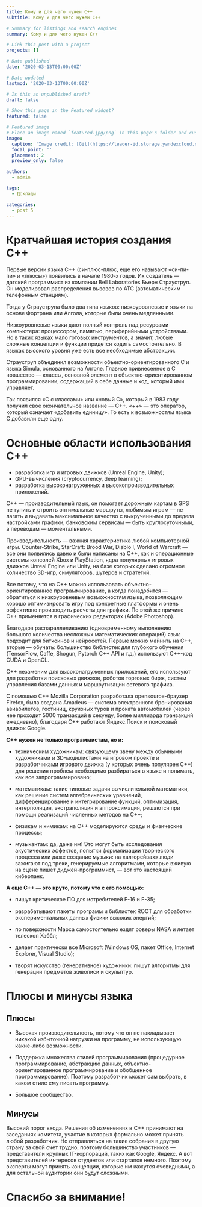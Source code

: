 ```yaml
---
title: Кому и для чего нужен C++
subtitle: Кому и для чего нужен C++

# Summary for listings and search engines
summary: Кому и для чего нужен C++

# Link this post with a project
projects: []

# Date published
date: '2020-03-13T00:00:00Z'

# Date updated
lastmod: '2020-03-13T00:00:00Z'

# Is this an unpublished draft?
draft: false

# Show this page in the Featured widget?
featured: false

# Featured image
# Place an image named `featured.jpg/png` in this page's folder and customize its options here.
image:
  caption: 'Image credit: [Git](https://leader-id.storage.yandexcloud.net/upload/3077661/cb3860f7-05a7-4012-9020-574087a10e3f.jpg)'
  focal_point: ''
  placement: 2
  preview_only: false

authors:
  - admin

tags:
  - Доклады

categories:
  - post 5
---
```


# Кратчайшая история создания C++

Первые версии языка C++ (си-плюс-плюс, еще его называют «си-пи-пи» и «плюсы») появились в начале 1980-х годов. Их создатель — датский программист из компании Bell Laboratories Бьерн Страуструп. Он моделировал распределения вызовов по АТС (автоматическим телефонным станциям).

Тогда у Страуструпа было два типа языков: низкоуровневые и языки на основе Фортрана или Алгола, которые были очень медленными.

Низкоуровневые языки дают полный контроль над ресурсами компьютера: процессором, памятью, периферийными устройствами. Но в таких языках мало готовых инструментов, а значит, любые сложные концепции и функции придется кодить самостоятельно. В языках высокого уровня уже есть все необходимые абстракции.

Страуструп объединил возможности объектно-ориентированного С и языка Simula, основанного на Алголе. Главное привнесенное в C новшество — классы, основной элемент в объектно-ориентированном программировании, содержащий в себе данные и код, который ими управляет.

Так появился «‎C с классами»‎ или «‎новый C»‎, который в 1983 году получил свое окончательное название — C++. «++» — это оператор, который означает «добавить единицу». То есть к возможностям языка C добавили еще одну.

# Основные области использования C++

* разработка игр и игровых движков (Unreal Engine, Unity);
* GPU-вычисления (cryptocurrency, deep learning);
* разработка высоконагруженных и высокопроизводительных приложений.

C++ — производительный язык, он помогает дорожным картам в GPS не тупить и строить оптимальные маршруты, любимым играм — не лагать и выдавать максимальное качество с выкрученными до предела настройками графики, банковским сервисам — быть круглосуточными, а переводам — моментальными.

Производительность — важная характеристика любой компьютерной игры. Counter-Strike, StarCraft: Brood War, Diablo I, World of Warcraft — все они появились давно и были написаны на C++, как и операционные системы консолей Xbox и PlayStation, ядра популярных игровых движков Unreal Engine или Unity, на базе которых сделано огромное количество 3D-игр, симуляторов, шутеров и стратегий.

Все потому, что на C++ можно использовать объектно-ориентированное программирование, а когда понадобится — обратиться к низкоуровневым возможностям языка, позволяющим хорошо оптимизировать игру под конкретные платформы и очень эффективно производить расчеты для графики. По этой же причине C++ применяется в графических редакторах (Adobe Photoshop).

Благодаря распараллеливанию (одновременному выполнению большого количества несложных математических операций) язык подходит для биткоинов и нейросетей. Первые можно майнить на C++, вторые — обучать: большинство библиотек для глубокого обучения (TensorFlow, Caffe, Shogun, Pytorch C++ API и т.д.) используют C++-код CUDA и OpenCL.

C++ незаменим для высоконагруженных приложений, его используют для разработки поисковых движков, роботов торговых бирж, систем управления базами данных и маршрутизации сетевого трафика.

С помощью C++ Mozilla Corporation разработала opensource-браузер Firefox, была создана Amadeus — система электронного бронирования авиабилетов, гостиниц, круизных туров и проката автомобилей (через нее проходит 5000 транзакций в секунду, более миллиарда транзакций ежедневно), благодаря C++ работают Яндекс.Поиск и поисковый движок Google.

**C++ нужен не только программистам, но и:**

* техническим художникам: связующему звену между обычными художниками и 3D-моделистами на игровом проекте и разработчиками игрового движка (у которых очень популярен C++) для решения проблем необходимо разбираться в языке и понимать, как все запрограммировано;

* математикам: такие типовые задачи вычислительной математики, как решение систем алгебраических уравнений, дифференцирование и интегрирование функций, оптимизация, интерполяция, экстраполяция и аппроксимация, решаются при помощи реализаций численных методов на C++;

* физикам и химикам: на C++ моделируются среды и физические процессы;

* музыкантам: да, даже им! Это могут быть исследования акустических эффектов, попытки формализации творческого процесса или даже создание музыки: на «‎алгорейвах»‎ люди зажигают под треки, генерируемые алгоритмами, которые вживую на сцене пишет диджей-программист, — вот это настоящий киберпанк.


**А еще C++ — это круто, потому что с его помощью:**

* пишут критическое ПО для истребителей F-16 и F-35;

* разрабатывают пакеты программ и библиотек ROOT для обработки экспериментальных данных физики высоких энергий;

* по поверхности Марса самостоятельно ездят роверы NASA и летает телескоп Хаббл;

* делает практически все Microsoft (Windows OS, пакет Office, Internet Explorer, Visual Studio);

* творят искусство (генеративное) художники: пишут алгоритмы для генерации предметов живописи и скульптур.

# Плюсы и минусы языка

## Плюсы

* Высокая производительность, потому что он не накладывает никакой избыточной нагрузки на программу, не использующую какие-либо возможности.

* Поддержка множества стилей программирования (процедурное программирование, абстракцию данных, объектно-ориентированное программирование и обобщенное программирование). Поэтому разработчик может сам выбрать, в каком стиле ему писать программу.

* Большое сообщество.

## Минусы

Высокий порог входа. Решения об изменениях в C++ принимают на заседаниях комитета, участие в которых формально может принять любой разработчик. Но отправляться на такие собрания в другую страну за свой счет трудно, поэтому большинство участников — представители крупных IT-корпораций, таких как Google, Яндекс. А вот представителей интересов студентов или стартапов немного. Поэтому эксперты могут принять концепции, которые им кажутся очевидными, а для остальной аудитории они будут сложными.

# Спасибо за внимание!

